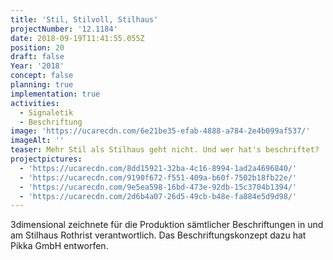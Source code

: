 ```yaml
---
title: 'Stil, Stilvoll, Stilhaus'
projectNumber: '12.1184'
date: 2018-09-19T11:41:55.055Z
position: 20
draft: false
Year: '2018'
concept: false
planning: true
implementation: true
activities:
  - Signaletik
  - Beschriftung
image: 'https://ucarecdn.com/6e21be35-efab-4888-a784-2e4b099af537/'
imageAlt: ''
teaser: Mehr Stil als Stilhaus geht nicht. Und wer hat's beschriftet?
projectpictures:
  - 'https://ucarecdn.com/8dd15921-32ba-4c16-8994-1ad2a4696840/'
  - 'https://ucarecdn.com/9190f672-f551-409a-b60f-7502b18fb22e/'
  - 'https://ucarecdn.com/9e5ea598-16bd-473e-92db-15c3704b1394/'
  - 'https://ucarecdn.com/2d6b4a07-26d5-49cb-b48e-fa884e5d9d98/'
---
```

3dimensional zeichnete für die Produktion sämtlicher Beschriftungen in und am Stilhaus Rothrist verantwortlich. Das Beschriftungskonzept dazu hat Pikka GmbH entworfen.
